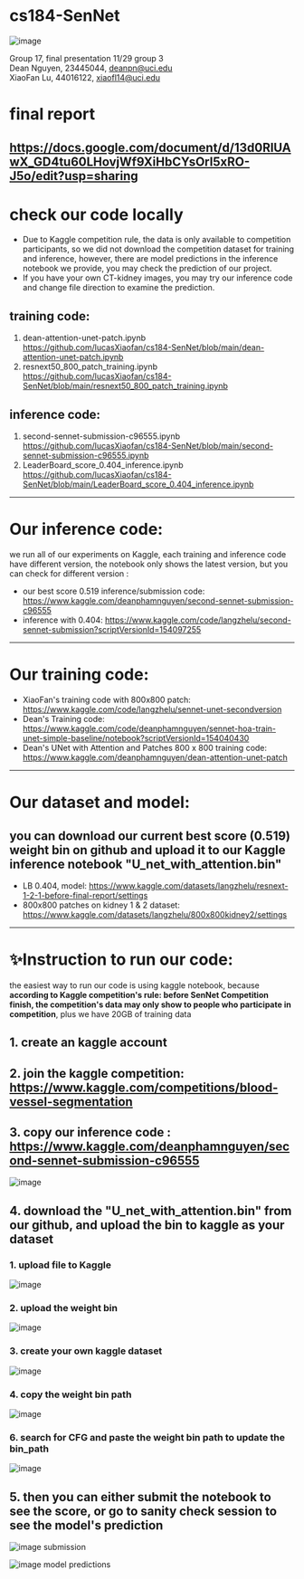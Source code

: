 # cs184-SenNet

![image](https://github.com/lucasXiaofan/cs184-SenNet/assets/91307310/6c93d9f5-e821-4917-bbb3-69545ec2d049)

Group 17, final presentation 11/29 group 3 </br>
Dean Nguyen, 23445044, deanpn@uci.edu</br>
XiaoFan Lu, 44016122, xiaofl14@uci.edu </br>
# final report
https://docs.google.com/document/d/13d0RIUAwX_GD4tu60LHovjWf9XiHbCYsOrl5xRO-J5o/edit?usp=sharing
---
# check our code locally
* Due to Kaggle competition rule, the data is only available to competition participants, so we did not download the competition dataset for training and inference, however, there are model predictions in the inference notebook we provide, you may check the prediction of our project.
* If you have your own CT-kidney images, you may try our inference code 
and change file direction to examine the prediction.
## training code: 
1. dean-attention-unet-patch.ipynb
   https://github.com/lucasXiaofan/cs184-SenNet/blob/main/dean-attention-unet-patch.ipynb
2. resnext50_800_patch_training.ipynb
   https://github.com/lucasXiaofan/cs184-SenNet/blob/main/resnext50_800_patch_training.ipynb
## inference code: 
1. second-sennet-submission-c96555.ipynb
   https://github.com/lucasXiaofan/cs184-SenNet/blob/main/second-sennet-submission-c96555.ipynb
2. LeaderBoard_score_0.404_inference.ipynb
   https://github.com/lucasXiaofan/cs184-SenNet/blob/main/LeaderBoard_score_0.404_inference.ipynb

---
# Our inference code: 
we run all of our experiments on Kaggle, each training and inference code have different version, the notebook only shows the latest version, but you can check for different version : 
* our best score 0.519 inference/submission code:
https://www.kaggle.com/deanphamnguyen/second-sennet-submission-c96555
* inference with 0.404: 
https://www.kaggle.com/code/langzhelu/second-sennet-submission?scriptVersionId=154097255
---
# Our training code: 
* XiaoFan's training code with 800x800 patch:
https://www.kaggle.com/code/langzhelu/sennet-unet-secondversion
* Dean's Training code: 
https://www.kaggle.com/code/deanphamnguyen/sennet-hoa-train-unet-simple-baseline/notebook?scriptVersionId=154040430
* Dean's UNet with Attention and Patches 800 x 800 training code:
https://www.kaggle.com/deanphamnguyen/dean-attention-unet-patch
---
# Our dataset and model:
## you can download our current best score (0.519) weight bin on github and upload it to our Kaggle inference notebook "U_net_with_attention.bin"
* LB 0.404, model:
https://www.kaggle.com/datasets/langzhelu/resnext-1-2-1-before-final-report/settings
* 800x800 patches on kidney 1 & 2 dataset: 
https://www.kaggle.com/datasets/langzhelu/800x800kidney2/settings
---
# ✨Instruction to run our code: 
the easiest way to run our code is using kaggle notebook, because **according to Kaggle competition's rule: before SenNet Competition finish, the competition's data may only show to people who participate in competition**, plus we have 20GB of training data
## 1. create an kaggle account
## 2. join the kaggle competition: https://www.kaggle.com/competitions/blood-vessel-segmentation
## 3. copy our inference code : https://www.kaggle.com/deanphamnguyen/second-sennet-submission-c96555
   ![image](https://github.com/lucasXiaofan/cs184-SenNet/assets/91307310/9a712180-59fe-45c2-9c96-7f11f21f64e3)
## 4. download the "U_net_with_attention.bin" from our github, and upload the bin to kaggle as your dataset
### 1. upload file to Kaggle
   ![image](https://github.com/lucasXiaofan/cs184-SenNet/assets/91307310/47f38b96-0433-4216-8c5e-f33e7f94ecce)
### 2. upload the weight bin
   ![image](https://github.com/lucasXiaofan/cs184-SenNet/assets/91307310/883481db-6cde-4bfd-82ec-4715718fda6b)
### 3. create your own kaggle dataset
   ![image](https://github.com/lucasXiaofan/cs184-SenNet/assets/91307310/9271f1d3-6da9-4b65-ade0-88e7e2d6b28d)
### 4. copy the weight bin path
   ![image](https://github.com/lucasXiaofan/cs184-SenNet/assets/91307310/8ab62646-fbfd-4776-b13a-939f85fc64c0)
### 6. search for CFG and paste the weight bin path to update the bin_path
   ![image](https://github.com/lucasXiaofan/cs184-SenNet/assets/91307310/59ae2940-9a47-49d7-84f6-76e634b78224)

## 5. then you can either submit the notebook to see the score, or go to sanity check session to see the model's prediction
   ![image](https://github.com/lucasXiaofan/cs184-SenNet/assets/91307310/a23eeb67-d1b2-4859-8784-a3d405a87c4d)
     submission

   ![image](https://github.com/lucasXiaofan/cs184-SenNet/assets/91307310/2878d348-f9aa-4489-beb7-0220607e9574)
     model predictions


